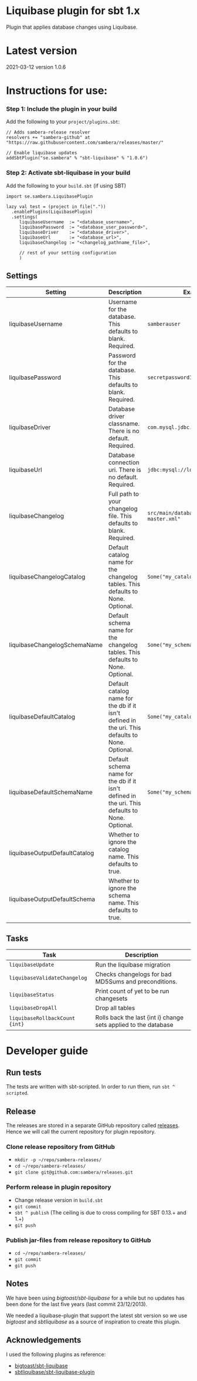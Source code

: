 Liquibase plugin for sbt 1.x
====================================
Plugin that applies database changes using Liquibase.

# Latest version
2021-03-12  version 1.0.6

# Instructions for use:
### Step 1: Include the plugin in your build

Add the following to your `project/plugins.sbt`:

    // Adds sambera-release resolver
    resolvers += "sambera-github" at "https://raw.githubusercontent.com/sambera/releases/master/"

    // Enable liquibase updates
    addSbtPlugin("se.sambera" % "sbt-liquibase" % "1.0.6")

### Step 2: Activate sbt-liquibase in your build

Add the following to your `build.sbt` (if using SBT)

    import se.sambera.LiquibasePlugin

    lazy val test = (project in file("."))
      .enablePlugins(LiquibasePlugin)
      .settings(
         liquibaseUsername  := "<database_username>",
         liquibasePassword  := "<database_user_password>",
         liquibaseDriver    := "<database_driver>",
         liquibaseUrl       := "<database_url>",
         liquibaseChangelog := "<changelog_pathname_file>",

         // rest of your setting configuration
         )

## Settings

|Setting|Description|Example|
|-------|-----------|-------|
|liquibaseUsername|Username for the database. This defaults to blank. Required.|`samberauser`|
|liquibasePassword|Password for the database. This defaults to blank. Required.|`secretpassword123`|
|liquibaseDriver|Database driver classname. There is no default. Required.|`com.mysql.jdbc.Driver`|
|liquibaseUrl|Database connection uri. There is no default. Required.|`jdbc:mysql://localhost:3306/mydb`|
|liquibaseChangelog|Full path to your changelog file. This defaults to blank. Required.|`src/main/database/changelog-master.xml"`|
|liquibaseChangelogCatalog|Default catalog name for the changelog tables. This defaults to None. Optional.|`Some("my_catalog")`|
|liquibaseChangelogSchemaName|Default schema name for the changelog tables. This defaults to None. Optional.|`Some("my_schema")`|
|liquibaseDefaultCatalog|Default catalog name for the db if it isn't defined in the uri. This defaults to None. Optional.|`Some("my_catalog")`|
|liquibaseDefaultSchemaName|Default schema name for the db if it isn't defined in the uri. This defaults to None. Optional.|`Some("my_schema")`|
|liquibaseOutputDefaultCatalog|Whether to ignore the catalog name. This defaults to true. ||
|liquibaseOutputDefaultSchema|Whether to ignore the schema name. This defaults to true. ||

## Tasks

|Task|Description|
|----|-----------|
|`liquibaseUpdate`|Run the liquibase migration|
|`liquibaseValidateChangelog`|Checks changelogs for bad MD5Sums and preconditions.|
|`liquibaseStatus`|Print count of yet to be run changesets|
|`liquibaseDropAll`|Drop all tables|
|`liquibaseRollbackCount {int}`|Rolls back the last {int i} change sets applied to the database|

# Developer guide

## Run tests
  The tests are written with sbt-scripted. In order to run them, run `sbt ^ scripted`.

## Release
The releases are stored in a separate GitHub repository called [releases](https://github.com/sambera/releases). Hence we will call the current repository for plugin repository.

### Clone release repository from GitHub
- `mkdir -p ~/repo/sambera-releases/`
- `cd ~/repo/sambera-releases/`
- `git clone git@github.com:sambera/releases.git`

### Perform release in plugin repository
- Change release version in `build.sbt`
- `git commit`
- `sbt ^ publish` (The ceiling is due to cross compiling for SBT 0.13.+ and 1.+)
- `git push`

### Publish jar-files from release repository to GitHub
- `cd ~/repo/sambera-releases/`
- `git commit`
- `git push`

Notes
------------------
We have been using *bigtoast/sbt-liquibase* for a while but no updates has been done for the last five years (last commit 23/12/2013).

We needed a liquibase-plugin that support the latest sbt version so we use *bigtoast* and *sbtliquibase* as a source
of inspiration to create this plugin.

Acknowledgements
----------------
I used the following plugins as reference:
 * [bigtoast/sbt-liquibase](https://github.com/bigtoast/sbt-liquibase)
 * [sbtliquibase/sbt-liquibase-plugin](https://github.com/sbtliquibase/sbt-liquibase-plugin)
